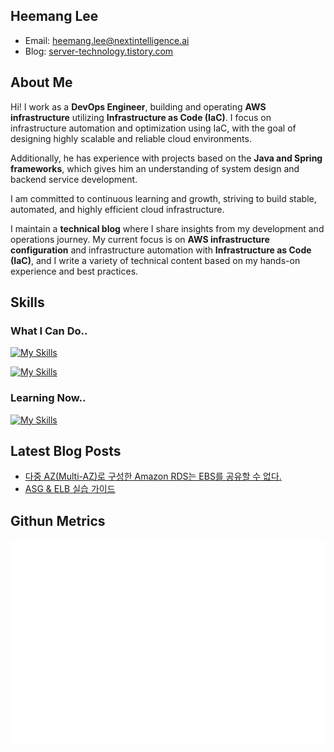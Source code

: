## Heemang Lee

- Email: heemang.lee@nextintelligence.ai
- Blog: [server-technology.tistory.com](https://server-technology.tistory.com/)

## About Me
Hi! I work as a **DevOps Engineer**, building and operating **AWS infrastructure** utilizing **Infrastructure as Code (IaC)**. I focus on infrastructure automation and optimization using IaC, with the goal of designing highly scalable and reliable cloud environments.

Additionally, he has experience with projects based on the **Java and Spring frameworks**, which gives him an understanding of system design and backend service development.

I am committed to continuous learning and growth, striving to build stable, automated, and highly efficient cloud infrastructure.

I maintain a **technical blog** where I share insights from my development and operations journey. My current focus is on **AWS infrastructure configuration** and infrastructure automation with **Infrastructure as Code (IaC)**, and I write a variety of technical content based on my hands-on experience and best practices.

## Skills

### What I Can Do..
[![My Skills](https://skillicons.dev/icons?i=java,kotlin,spring,hibernate)](https://skillicons.dev)

[![My Skills](https://skillicons.dev/icons?i=mysql,redis,docker,git)](https://skillicons.dev)

### Learning Now..
[![My Skills](https://skillicons.dev/icons?i=py,fastapi,ts,aws)](https://skillicons.dev)

## Latest Blog Posts
- [다중 AZ(Multi-AZ)로 구성한 Amazon RDS는 EBS를 공유할 수 없다.](https://server-technology.tistory.com/539)
- [ASG & ELB 실습 가이드](https://server-technology.tistory.com/540)

## Githun Metrics
![](/github-metrics.svg)
